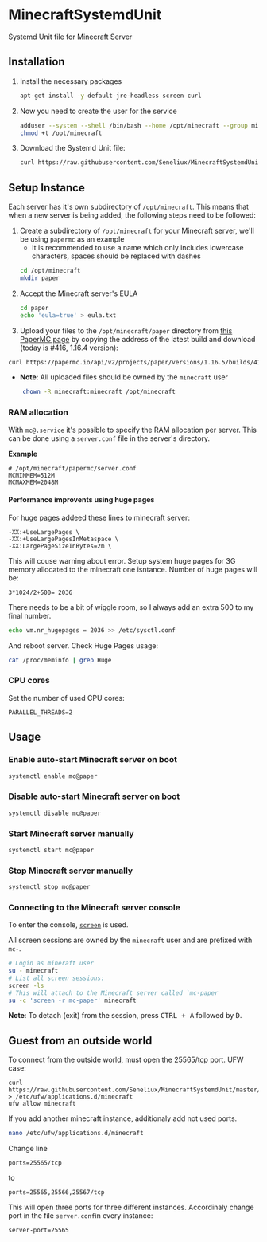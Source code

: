 # MinecraftSystemdUnit
Systemd Unit file for Minecraft Server

## Installation

1. Install the necessary packages 
    ```bash
    apt-get install -y default-jre-headless screen curl
    ```
2. Now you need to create the user for the service
    ```bash
    adduser --system --shell /bin/bash --home /opt/minecraft --group minecraft
    chmod +t /opt/minecraft
    ```
1. Download the Systemd Unit file:
    ```bash
    curl https://raw.githubusercontent.com/Seneliux/MinecraftSystemdUnit/master/mc%40.service > /etc/systemd/system/mc@.service
    ```

## Setup Instance

Each server has it's own subdirectory of `/opt/minecraft`. This means that when a new server is being added, the following steps need to be followed:

1. Create a subdirectory of `/opt/minecraft` for your Minecraft server, we'll be using `papermc` as an example
    - It is recommended to use a name which only includes lowercase characters, spaces should be replaced with dashes
    ```bash
    cd /opt/minecraft
    mkdir paper
    ```
2. Accept the Minecraft server's EULA
    ```bash
    cd paper
    echo 'eula=true' > eula.txt

3. Upload your files to the `/opt/minecraft/paper` directory from [this PaperMC page](https://papermc.io/downloads) by copying the address of the latest build and download (today is #416, 1.16.4 version):
```bash
curl https://papermc.io/api/v2/projects/paper/versions/1.16.5/builds/418/downloads/paper-1.16.5-418.jar > /opt/minecraft/paper/paper-1.16.5.jar
 ```
- **Note**: All uploaded files should be owned by the `minecraft` user

```bash
    chown -R minecraft:minecraft /opt/minecraft
```

### RAM allocation

With `mc@.service` it's possible to specify the RAM allocation per server. This can be done using a `server.conf` file in the server's directory.

**Example**

```properties
# /opt/minecraft/papermc/server.conf
MCMINMEM=512M
MCMAXMEM=2048M
```
#### Performance improvents using huge pages
For huge pages addeed these lines to minecraft server:  
```properties
-XX:+UseLargePages \
-XX:+UseLargePagesInMetaspace \
-XX:LargePageSizeInBytes=2m \
```
This will couse warning about error. Setup system huge pages for 3G memory allocated to the minecraft one isntance. Number of huge pages will be:
```properties
3*1024/2+500= 2036  
```
There needs to be a bit of wiggle room, so I always add an extra 500 to my final number.
```bash
echo vm.nr_hugepages = 2036 >> /etc/sysctl.conf
```
And reboot server. 
Check Huge Pages usage:
```bash
cat /proc/meminfo | grep Huge
```
### CPU cores

Set the number of used CPU cores:

```properties
PARALLEL_THREADS=2
```

## Usage

### Enable auto-start Minecraft server on boot

```bash
systemctl enable mc@paper
```

### Disable auto-start Minecraft server on boot

```bash
systemctl disable mc@paper
```

### Start Minecraft server manually

```bash
systemctl start mc@paper
```

### Stop Minecraft server manually

```bash
systemctl stop mc@paper
```

### Connecting to the Minecraft server console

To enter the console, [`screen`](https://linux.die.net/man/1/screen) is used.

All screen sessions are owned by the `minecraft` user and are prefixed with `mc-`.

```bash
# Login as mineraft user
su - minecraft  
# List all screen sessions:
screen -ls  
# This will attach to the Minecraft server called `mc-paper  
su -c 'screen -r mc-paper' minecraft
```

**Note**: To detach (exit) from the session, press <kbd>CTRL + A</kbd> followed by <kbd>D</kbd>.

## Guest from an outside world
To connect from the outside world, must open the 25565/tcp port. UFW case:
```bashapplications.d/
curl https://raw.githubusercontent.com/Seneliux/MinecraftSystemdUnit/master/ufw_application > /etc/ufw/applications.d/minecraft
ufw allow minecraft
```
If you add another minecraft instance, additionaly add not used ports.
```bash
nano /etc/ufw/applications.d/minecraft
```
Change line 
```properties
ports=25565/tcp
```
to 
```properties
ports=25565,25566,25567/tcp
```
This will open three ports for three different instances. 
Accordinaly change port in the file `server.conf`in every instance:
```properties
server-port=25565
```

